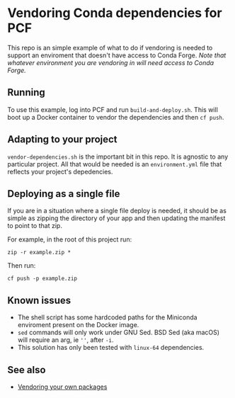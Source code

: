 # Vendoring Conda dependencies for PCF

This repo is an simple example of what to do if vendoring is needed to support an enviroment that doesn't have access to Conda Forge. *Note that whatever environment you are vendoring in will need access to Conda Forge.*

## Running

To use this example, log into PCF and run `build-and-deploy.sh`. This will boot up a Docker container to vendor the dependencies and then `cf push`.

## Adapting to your project

`vendor-dependencies.sh` is the important bit in this repo. It is agnostic to any particular project. All that would be needed is an `environment.yml` file that reflects your project's depedencies.

## Deploying as a single file

If you are in a situation where a single file deploy is needed, it should be as simple as zipping the directory of your app and then updating the manifest to point to that zip.

For example, in the root of this project run:

    zip -r example.zip *

Then run:

    cf push -p example.zip

## Known issues

* The shell script has some hardcoded paths for the Miniconda enviroment present on the Docker image.
* `sed` commands will only work under GNU Sed. BSD Sed (aka macOS) will require an arg, ie `''`, after `-i`.
* This solution has only been tested with `linux-64` dependencies.

## See also

* [Vendoring your own packages](https://github.com/ihuston/conda-channels-on-cf)

